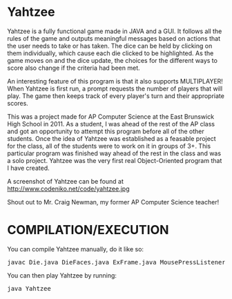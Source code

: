 Yahtzee
====

Yahtzee is a fully functional game made in JAVA and a GUI. It follows all the rules of the game and outputs meaningful messages based on actions that the user needs to take or has taken. The dice can be held by clicking on them individually, which cause each die clicked to be highlighted. As the game moves on and the dice update, the choices for the different ways to score also change if the criteria had been met. 

An interesting feature of this program is that it also supports MULTIPLAYER! When Yahtzee is first run, a prompt requests the number of players that will play. The game then keeps track of every player's turn and their appropriate scores.

This was a project made for AP Computer Science at the East Brunswick High School in 2011. As a student, I was ahead of the rest of the AP class and got an opportunity to attempt this program before all of the other students. Once the idea of Yahtzee was established as a feasable project for the class, all of the students were to work on it in groups of 3+. This particular program was finished way ahead of the rest in the class and was a solo project. Yahtzee was the very first real Object-Oriented program that I have created. 

A screenshot of Yahtzee can be found at http://www.codeniko.net/code/yahtzee.jpg

Shout out to Mr. Craig Newman, my former AP Computer Science teacher!

COMPILATION/EXECUTION
===
You can compile Yahtzee manually, do it like so:
<pre>javac Die.java DieFaces.java ExFrame.java MousePressListener.java DiceComponent.java Yahtzee.java YahtzeeScore.java</pre>
You can then play Yahtzee by running:
<pre>java Yahtzee</pre>
